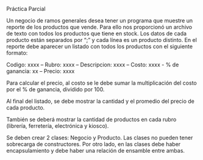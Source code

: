 Práctica Parcial

Un negocio de ramos generales desea tener un programa que muestre un reporte de los productos que vende. Para ello nos proporcionó un archivo de texto con todos los productos que tiene en stock. Los datos de cada producto están separados por “;” y cada línea es un producto distinto. En el reporte debe aparecer un listado con todos los productos con el siguiente formato:

Codigo: xxxx – Rubro: xxxx – Descripcion: xxxx – Costo: xxxx - % de ganancia: xx – Precio: xxxx

Para calcular el precio, al costo se le debe sumar la multiplicación del costo por el % de ganancia, dividido por 100.

Al final del listado, se debe mostrar la cantidad y el promedio del precio de cada producto.

También se deberá mostrar la cantidad de productos en cada rubro (librería, ferretería, electrónica y kiosco).

Se deben crear 2 clases: Negocio y Producto. Las clases no pueden tener sobrecarga de constructores. Por otro lado, en las clases debe haber encapsulamiento y debe haber una relación de ensamble entre ambas.
